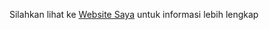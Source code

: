 Silahkan lihat ke
[Website Saya](www.mohsyahrulzen.lovestoblog.com "Websitenya Saya")
untuk informasi lebih lengkap
